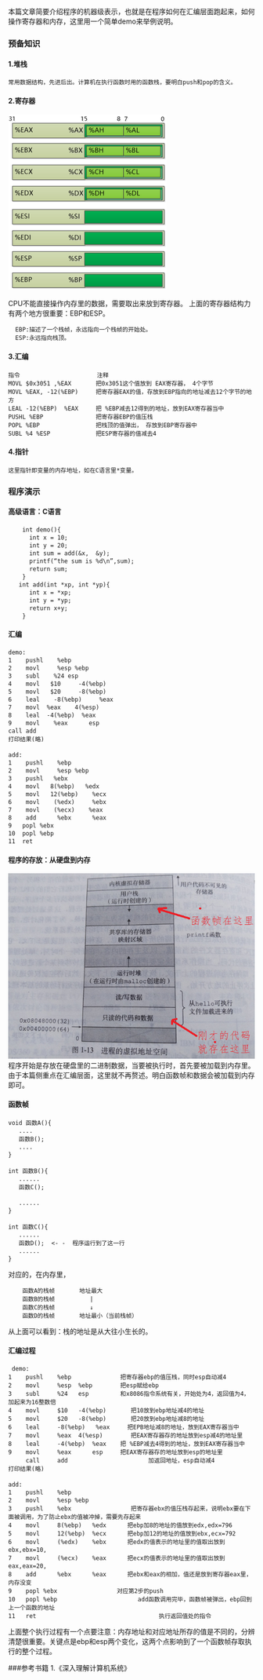  
 本篇文章简要介绍程序的机器级表示，也就是在程序如何在汇编层面跑起来，如何操作寄存器和内存，这里用一个简单demo来举例说明。

 ### 预备知识

 #### 1.堆栈

    常用数据结构，先进后出。计算机在执行函数时用的函数栈，要明白push和pop的含义。

 #### 2.寄存器
  
   ![Image text](https://github.com/ipk2015/JavaResource/raw/master/blog/img/寄存器.png)

   CPU不能直接操作内存里的数据，需要取出来放到寄存器。
   上面的寄存器结构力有两个地方很重要：EBP和ESP。

      EBP:描述了一个栈帧，永远指向一个栈帧的开始处。
      ESP:永远指向栈顶。
  
 #### 3.汇编
     
    指令                      注释  
    MOVL $0x3051 ,%EAX       把0x3051这个值放到 EAX寄存器， 4个字节
    MOVL %EAX, -12(%EBP)     把寄存器EAX的值，存放到EBP指向的地址减去12个字节的地方
    LEAL -12(%EBP)  %EAX     把 %EBP减去12得到的地址，放到EAX寄存器当中
    PUSHL %EBP               把寄存器EBP的值压栈
    POPL %EBP                把栈顶的值弹出， 存放到EBP寄存器中
    SUBL %4 %ESP             把ESP寄存器的值减去4

 #### 4.指针
    这里指针即变量的内存地址，如在C语言里*变量。
    
 ### 程序演示

 #### 高级语言：C语言
```
    int demo(){
      int x = 10;
      int y = 20;
      int sum = add(&x,  &y);
      printf(“the sum is %d\n”,sum);
      return sum;
    }
   int add(int *xp, int *yp){
      int x = *xp;
      int y = *yp;
      return x+y;
    }
```

 #### 汇编
```
demo:
1    pushl    %ebp
2    movl     %esp %ebp
3    subl    %24 esp
4    movl   $10     -4(%ebp)
5    movl   $20     -8(%ebp)
6    leal    -8(%ebp)     %eax
7    movl  %eax    4(%esp)
8    leal  -4(%ebp)  %eax
9    movl    %eax      esp
call add
打印结果(略)

add:
1    pushl    %ebp
2    movl     %esp %ebp
3    pushl   %ebx
4    movl   8(%ebp)   %edx
5    movl   12(%ebp)    %ecx
6    movl    (%edx)     %ebx
7    movl    (%ecx)    %eax
8    add      %ebx      %eax
9   popl %ebx
10  popl %ebp
11  ret

```
 #### 程序的存放：从硬盘到内存
 ![Image text](https://github.com/ipk2015/JavaResource/raw/master/blog/img/从硬盘到内存.png)
 程序开始是存放在硬盘里的二进制数据，当要被执行时，首先要被加载到内存里。由于本篇侧重点在汇编层面，这里就不再赘述。明白函数帧和数据会被加载到内存即可。
 
#### 函数帧
 ```
 void 函数A(){
    ....
    函数B();
    ....
}

int 函数B(){
    ......
    函数C();
   
    ......
}

int 函数C(){
    ......
    函数D();  <- -  程序运行到了这一行
    ......
}

 ```
 对应的，在内存里，
```
    函数A的栈帧       地址最大
    函数B的栈帧          |
    函数C的栈帧          ↓
    函数D的栈帧       地址最小（当前栈帧）
```
 从上面可以看到：栈的地址是从大往小生长的。
 
#### 汇编过程 
```
 demo:
1    pushl    %ebp              把寄存器ebp的值压栈，同时esp自动减4
2    movl     %esp  %ebp        把esp赋给ebp
3    subl     %24   esp         和x8086指令系统有关，开始处为4，返回值为4，加起来为16整数倍
4    movl     $10   -4(%ebp)	   把10放到ebp地址减4的地址
5    movl     $20   -8(%ebp)	   把20放到ebp地址减8的地址
6    leal     -8(%ebp)   %eax	  把EPB地址减8的地址，放到EAX寄存器当中
7    movl     %eax  4(%esp) 	   把EAX寄存器存的地址放到esp减4的地址里
8    leal     -4(%ebp)  %eax    把 %EBP减去4得到的地址，放到EAX寄存器当中
9    movl     %eax      esp     把EAX寄存器存的地址放到esp的地址里
     call     add			            加返回地址，esp自动减4
打印结果(略) 

add:
1    pushl    %ebp
2    movl     %esp %ebp
3    pushl    %ebx		           把寄存器ebx的值压栈存起来，说明ebx要在下面被调用，为了防止ebx的值被冲掉，需要先存起来
4    movl     8(%ebp)   %edx	  把ebp加8的地址的值放到edx,edx=796
5    movl     12(%ebp)  %ecx	  把ebp加12的地址的值放到ebx,ecx=792
6    movl     (%edx)    %ebx	  把edx的值表示的地址里的值取出放到ebx,ebx=10,
7    movl     (%ecx)    %eax	  把ecx的值表示的地址里的值取出放到eax,eax=20,
8    add      %ebx      %eax	  把ebx和eax的相加，值还是放到寄存器eax里，内存没变
9    popl %ebx                 对应第2步的push
10   popl %ebp		 	             add函数调用完毕，函数帧被弹出，ebp回到上一个函数的地址
11   ret				                   执行返回值处的指令
 ```

 上面整个执行过程有一个点要注意：内存地址和对应地址所存的值是不同的，分辨清楚很重要。关键点是ebp和esp两个变化，这两个点影响到了一个函数帧存取执行的整个过程。
 
 ###参考书籍
 1.《深入理解计算机系统》
